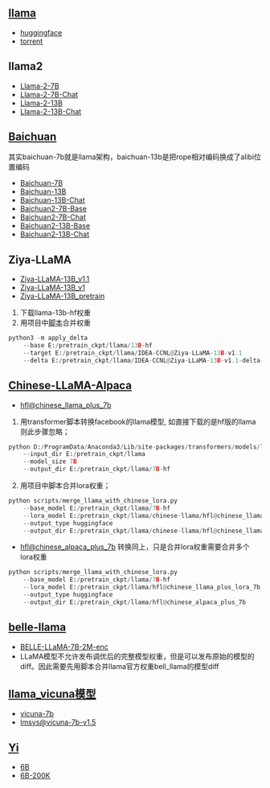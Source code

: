 ## [llama](https://github.com/facebookresearch/llama)
- [huggingface](https://huggingface.co/huggyllama)
- [torrent](https://pan.baidu.com/s/1yBaYZK5LHIbJyCCbtFLW3A?pwd=phhd)

## llama2
- [Llama-2-7B](https://huggingface.co/meta-llama/Llama-2-7b-hf)
- [Llama-2-7B-Chat](https://huggingface.co/meta-llama/Llama-2-7b-chat-hf)
- [Llama-2-13B](https://huggingface.co/meta-llama/Llama-2-13b-hf)
- [Llama-2-13B-Chat](https://huggingface.co/meta-llama/Llama-2-13b-chat-hf)

## [Baichuan](https://github.com/baichuan-inc)
其实baichuan-7b就是llama架构，baichuan-13b是把rope相对编码换成了alibi位置编码

- [Baichuan-7B](https://huggingface.co/baichuan-inc/Baichuan-7B)
- [Baichuan-13B](https://huggingface.co/baichuan-inc/Baichuan-13B)
- [Baichuan-13B-Chat](https://huggingface.co/baichuan-inc/Baichuan-13B-Chat)
- [Baichuan2-7B-Base](https://huggingface.co/baichuan-inc/Baichuan2-7B-Base)
- [Baichuan2-7B-Chat](https://huggingface.co/baichuan-inc/Baichuan2-7B-Chat)
- [Baichuan2-13B-Base](https://huggingface.co/baichuan-inc/Baichuan-13B-Base)
- [Baichuan2-13B-Chat](https://huggingface.co/baichuan-inc/Baichuan-13B-Chat)

## Ziya-LLaMA
- [Ziya-LLaMA-13B_v1.1](https://huggingface.co/IDEA-CCNL/Ziya-LLaMA-13B-v1.1)
- [Ziya-LLaMA-13B_v1](https://huggingface.co/IDEA-CCNL/Ziya-LLaMA-13B-v1)
- [Ziya-LLaMA-13B_pretrain](https://huggingface.co/IDEA-CCNL/Ziya-LLaMA-13B-Pretrain-v1)
1. 下载llama-13b-hf权重
2. 用项目中[脚本](https://github.com/IDEA-CCNL/Fengshenbang-LM/blob/main/fengshen/utils/apply_delta.py)合并权重
```python
python3 -m apply_delta 
    --base E:/pretrain_ckpt/llama/13B-hf 
    --target E:/pretrain_ckpt/llama/IDEA-CCNL@Ziya-LLaMA-13B-v1.1 
    --delta E:/pretrain_ckpt/llama/IDEA-CCNL@Ziya-LLaMA-13B-v1.1-delta
```

## [Chinese-LLaMA-Alpaca](https://github.com/ymcui/Chinese-LLaMA-Alpaca)
- [hfl@chinese_llama_plus_7b](https://github.com/ymcui/Chinese-LLaMA-Alpaca)
1. 用transformer脚本转换facebook的llama模型, 如直接下载的是hf版的llama则此步骤忽略；
```python
python D:/ProgramData/Anaconda3/Lib/site-packages/transformers/models/llama/convert_llama_weights_to_hf.py  
    --input_dir E:/pretrain_ckpt/llama  
    --model_size 7B  
    --output_dir E:/pretrain_ckpt/llama/7B-hf
```
2. 用项目中脚本合并lora权重；
```python
python scripts/merge_llama_with_chinese_lora.py 
    --base_model E:/pretrain_ckpt/llama/7B-hf  
    --lora_model E:/pretrain_ckpt/llama/chinese-llama/hfl@chinese_llama_plus_lora_7b  
    --output_type huggingface
    --output_dir E:/pretrain_ckpt/llama/chinese-llama/hfl@chinese_llama_plus_7b 
```


- [hfl@chinese_alpaca_plus_7b](https://github.com/ymcui/Chinese-LLaMA-Alpaca)
转换同上，只是合并lora权重需要合并多个lora权重
```python
python scripts/merge_llama_with_chinese_lora.py 
    --base_model E:/pretrain_ckpt/llama/7B-hf 
    --lora_model E:/pretrain_ckpt/llama/hfl@chinese_llama_plus_lora_7b,E:/pretrain_ckpt/llama/hfl@chinese_alpaca_plus_lora_7b  
    --output_type huggingface 
    --output_dir E:/pretrain_ckpt/llama/hfl@chinese_alpaca_plus_7b 
```

## [belle-llama](https://github.com/LianjiaTech/BELLE/tree/main/models)
- [BELLE-LLaMA-7B-2M-enc](https://huggingface.co/BelleGroup/BELLE-LLaMA-7B-2M-enc)
- LLaMA模型不允许发布调优后的完整模型权重，但是可以发布原始的模型的diff。因此需要先用脚本合并llama官方权重bell_llama的模型diff

## [llama_vicuna模型](https://github.com/lm-sys/FastChat)
- [vicuna-7b](https://huggingface.co/AlekseyKorshuk/vicuna-7b)
- [lmsys@vicuna-7b-v1.5](https://hf-mirror.com/lmsys/vicuna-7b-v1.5)

## [Yi](https://github.com/01-ai/Yi)
- [6B](https://huggingface.co/01-ai/Yi-6B)
- [6B-200K](https://huggingface.co/01-ai/Yi-6B-200K)